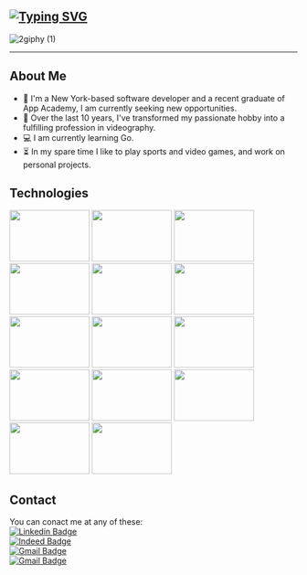 ## [![Typing SVG](https://readme-typing-svg.demolab.com/?lines=Hi+I'm+Cornell+%F0%9F%91%8B)](https://git.io/typing-svg)
![2giphy (1)](https://github.com/CornellB02/CornellB02/assets/110238367/652d383c-a724-466b-b839-468e01636fbe)

-------------
## About Me 
- 📍 I'm a New York-based software developer and a recent graduate of App Academy, I am currently seeking new opportunities.
- 🎥 Over the last 10 years, I've transformed my passionate hobby into a fulfilling profession in videography.
- 💻 I am currently learning Go.
- ⏳ In my spare time I like to play sports and video games, and work on personal projects.

## Technologies
<img src="https://github.com/CornellB02/CornellB02/assets/110238367/1fdec821-b990-4cc8-8087-d499731a6e4e" width="140" height="90">
<img src="https://github.com/CornellB02/CornellB02/assets/110238367/923a4b4e-f353-4f70-a1d7-864b315fe24e" width="140" height="90">
<img src="https://github.com/CornellB02/CornellB02/assets/110238367/07410f08-a5c4-4501-a533-df3448edb31a" width="140" height="90">
<img src="https://github.com/CornellB02/CornellB02/assets/110238367/c685c3bb-a1eb-451d-a7cd-057ef6eb9120" width="140" height="90">
<img src="https://github.com/CornellB02/CornellB02/assets/110238367/18b27cba-8a33-451e-8910-6523b272c07c" width="140" height="90">
<img src="https://github.com/CornellB02/CornellB02/assets/110238367/0c4afc31-2e7d-4f32-9c47-49043cde4d0a" width="140" height="90">
<img src="https://github.com/CornellB02/CornellB02/assets/110238367/3f7625b4-f1f9-4b12-ba27-1f68feb44f9c" width="140" height="90">
<img src="https://github.com/CornellB02/CornellB02/assets/110238367/85f9ff8b-e976-4d79-85dd-560603d3fd0f" width="140" height="90">
<img src="https://github.com/CornellB02/CornellB02/assets/110238367/8aeb2e5a-a1d7-4227-aa18-6f3f8e46a5e3" width="140" height="90">
<img src="https://github.com/CornellB02/CornellB02/assets/110238367/89c36ea8-1d18-45a1-a61f-09075ffbe5f3" width="140" height="90">
<img src="https://github.com/CornellB02/CornellB02/assets/110238367/cee5f4d1-5c9b-4a4a-94d9-5f845b3ac5ff" width="140" height="90">
<img src="https://github.com/CornellB02/CornellB02/assets/110238367/7587fd8a-115a-4c44-8605-69990f6ffdf5" width="140" height="90">
<img src="https://github.com/CornellB02/CornellB02/assets/110238367/d517f405-c605-4fde-acf8-5f4294c70954" width="140" height="90">
<img src="https://github.com/CornellB02/CornellB02/assets/110238367/aa82b1ba-43b1-4b75-8484-2576ce70ec35" width="140" height="90">
<!-- <img src="https://github.com/CornellB02/CornellB02/assets/110238367/39bc5351-26b6-4ed3-8495-95996322d9c2" width="140" height="90"> -->

## Contact
You can conact me at any of these:
<br>
[![Linkedin Badge](https://img.shields.io/badge/-Cornell_Bethea_Jr-blue?style=flat-square&logo=Linkedin&logoColor=white)](https://www.linkedin.com/in/cornell-bethea-a5349a97/)
<br>
[![Indeed Badge](https://img.shields.io/badge/-Cornell_Bethea_Jr-blue?style=flat-square&logo=Indeed&logoColor=white)](https://profile.indeed.com/?hl=en_US&co=US&from=gnav-jobseeker-profile--profile-one-frontend)
<br>
[![Gmail Badge](https://img.shields.io/badge/-Cornell_Bethea_Jr-red?style=flat-square&logo=Gmail&logoColor=white)](mailto:betheacornellb@gmail.com)
<br>
[![Gmail Badge](https://img.shields.io/badge/-Personal_Portfolio-red?style=flat-square&logo=Cornell&logoColor=white)](https://cbethea-portfolio-v2.netlify.app/)






  <!--
**CornellB02/CornellB02** is a ✨ _special_ ✨ repository because its `README.md` (this file) appears on your GitHub profile.


Here are some ideas to get you started:

- 🔭 I’m currently working on ...
- 🌱 I’m currently learning ...
- 👯 I’m looking to collaborate on ...
- 🤔 I’m looking for help with ...
- 💬 Ask me about ...
- 📫 How to reach me: ...
- 😄 Pronouns: ...
- ⚡ Fun fact: ...
-->

